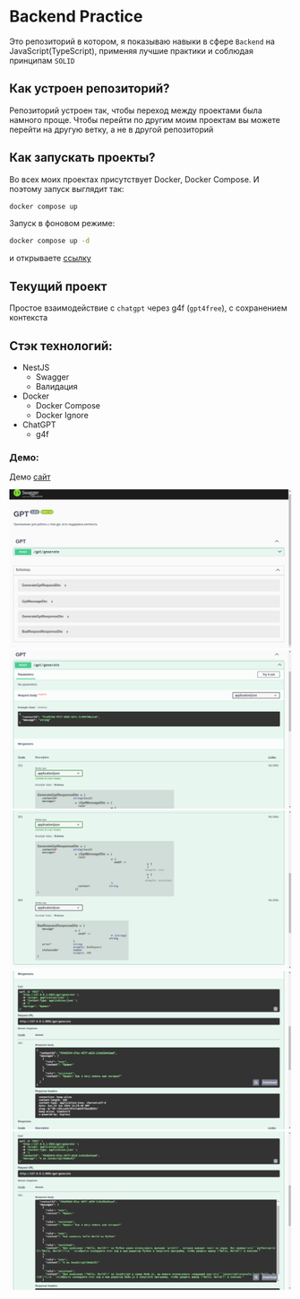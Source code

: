 # Backend Practice

Это репозиторий в котором, я показываю навыки в сфере `Backend` на JavaScript(TypeScript), применяя лучшие практики и соблюдая принципам `SOLID`

## Как устроен репозиторий?

Репозиторий устроен так, чтобы переход между проектами была намного проще.
Чтобы перейти по другим моим проектам вы можете перейти на другую ветку, а не в другой репозиторий

## Как запускать проекты?

Во всех моих проектах присутствует Docker, Docker Compose.
И поэтому запуск выглядит так:

```sh
docker compose up
```

Запуск в фоновом режиме:

```sh
docker compose up -d
```

и открываете [ссылку](http://localhost:8081/docs)

## Текущий проект

Простое взаимодействие с `chatgpt` через g4f (`gpt4free`), с сохранением контекста

## Стэк технологий:

- NestJS
  - Swagger
  - Валидация
- Docker
  - Docker Compose
  - Docker Ignore
- ChatGPT
  - g4f

### Демо:

Демо [сайт](http://212.109.220.44/api/v1/docs)

![1.png](demo/1.png)
![2.png](demo/2.png)
![3.png](demo/3.png)
![4.png](demo/4.png)
![5.png](demo/5.png)
